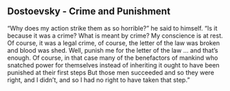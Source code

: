 ## Dostoevsky - Crime and Punishment

“Why does my action strike them as so horrible?” he said to himself.
“Is it because it was a crime? What is meant by crime? My conscience is at rest.
Of course, it was a legal crime, of course, the letter of the law was broken and blood was shed.
Well, punish me for the letter of the law ... and that’s enough.
Of course, in that case many of the benefactors of mankind who snatched power for themselves instead of inheriting it ought to have been punished at their first steps
But those men succeeded and so they were right, and I didn’t, and so I had no right to have taken that step.”
